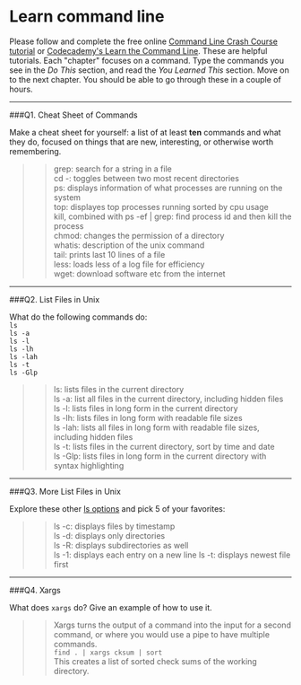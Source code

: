 # Learn command line

Please follow and complete the free online [Command Line Crash Course
tutorial](https://web.archive.org/web/20160708171659/http://cli.learncodethehardway.org/book/) or [Codecademy's Learn the Command Line](https://www.codecademy.com/learn/learn-the-command-line). These are helpful tutorials. Each "chapter" focuses on a command. Type the commands you see in the _Do This_ section, and read the _You Learned This_ section. Move on to the next chapter. You should be able to go through these in a couple of hours.

---

###Q1.  Cheat Sheet of Commands  

Make a cheat sheet for yourself: a list of at least **ten** commands and what they do, focused on things that are new, interesting, or otherwise worth remembering.

> > grep: search for a string in a file  
cd -: toggles between two most recent directories  
ps: displays information of what processes are running on the system  
top: displayes top processes running sorted by cpu usage  
kill, combined with ps -ef | grep: find process id and then kill the process  
chmod: changes the permission of a directory  
whatis: description of the unix command  
tail: prints last 10 lines of a file  
less: loads less of a log file for efficiency  
wget: download software etc from the internet  




---

###Q2.  List Files in Unix   

What do the following commands do:  
`ls`  
`ls -a`  
`ls -l`  
`ls -lh`  
`ls -lah`  
`ls -t`  
`ls -Glp`  

> > ls: lists files in the current directory  
ls -a: list all files in the current directory, including hidden files  
ls -l: lists files in long form in the current directory  
ls -lh: lists files in long form with readable file sizes  
ls -lah: lists all files in long form with readable file sizes, including hidden files  
ls -t: lists files in the current directory, sort by time and date  
ls -Glp: lists files in long form in the current directory with syntax highlighting  

---

###Q3.  More List Files in Unix  

Explore these other [ls options](http://www.techonthenet.com/unix/basic/ls.php) and pick 5 of your favorites:

> > ls -c: displays files by timestamp  
ls -d: displays only directories  
ls -R: displays subdirectories as well  
ls -1: displays each entry on a new line
ls -t: displays newest file first

---

###Q4.  Xargs   

What does `xargs` do? Give an example of how to use it.

> > Xargs turns the output of a command into the input for a second command, or where you would use a pipe to have multiple commands.  
`find . | xargs cksum | sort`  
This creates a list of sorted check sums of the working directory.


 

